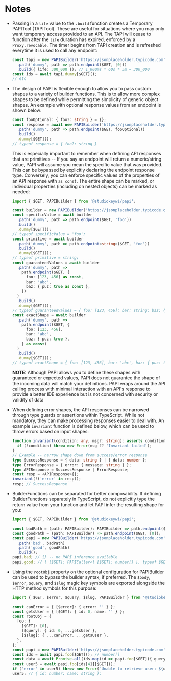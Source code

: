 # Notes

- Passing in a `life` value to the `.build` function creates a Temporary PAPITool (TAPITool). These are useful for situations where you may only want temporary access provided to an API. The TAPI will cease to function after the `life` duration has expired, enforced by a `Proxy.revocable`. The timer begins from TAPI creation and is refreshed everytime it is used to call any endpoint:

  ```typescript
  const tapi = new PAPIBuilder('https://jsonplaceholder.typicode.com')
    .path('dummy', path => path.endpoint($GET, [0]))
    .build({ life: 300_000 }); // 1_000ms * 60s * 5m = 300_000
  const ids = await tapi.dummy[$GET]();
  // etc
  ```

- The design of PAPI is flexible enough to allow you to pass custom shapes to a variety of builder functions. This is to allow more complex shapes to be defined while permitting the simplicity of generic object shapes. An example with optional response values from an endpoint is shown below:

  ```typescript
  const fooOptional: { foo?: string } = {};
  const response = await new PAPIBuilder('https://jsonplaceholder.typicode.com')
    .path('dummy', path => path.endpoint($GET, fooOptional))
    .build()
    .dummy[$GET]();
  // typeof response = { foo?: string }
  ```

  This is especially important to remember when defining API responses that are primitives -- If you say an endpoint will return a numeric/string value, PAPI will assume you mean the specific value that was provided. This can be bypassed by explicitly declaring the endpoint response type. Conversely, you can enforce specific values of the properties of an API response with `as const`. The entire shape can be marked, or individual properties (including on nested objects) can be marked as needed:

  ```typescript
  import { $GET, PAPIBuilder } from '@studiokeywi/papi';

  const builder = new PAPIBuilder('https://jsonplaceholder.typicode.com');
  const specificValue = await builder
    .path('dummy', path => path.endpoint($GET, 'foo'))
    .build()
    .dummy[$GET]();
  // typeof specificValue = 'foo';
  const primitive = await builder
    .path('dummy', path => path.endpoint<string>($GET, 'foo'))
    .build()
    .dummy[$GET]();
  // typeof primitive = string;
  const guaranteedValues = await builder
    .path('dummy', path =>
      path.endpoint($GET, {
        foo: [123, 456] as const,
        bar: 'abc',
        baz: { puz: true as const },
      })
    )
    .build()
    .dummy[$GET]();
  // typeof guaranteedValues = { foo: [123, 456]; bar: string; baz: { puz: true } }
  const exactShape = await builder
    .path('dummy', path =>
      path.endpoint($GET, {
        foo: [123, 456],
        bar: 'abc',
        baz: { puz: true },
      } as const)
    )
    .build()
    .dummy[$GET]();
  // typeof exactShape = { foo: [123, 456], bar: 'abc', baz: { puz: true } }
  ```

  **NOTE:** Although PAPI allows you to define these shapes with guaranteed or expected values, PAPI does not guarantee the shape of the incoming data will match your definitions. PAPI wraps around the API calling process with minimal interaction with an API's response to provide a better IDE experience but is not concerned with security or validity of data

- When defining error shapes, the API responses can be narrowed through type guards or assertions within TypeScript. While not mandatory, they can make processing responses easier to deal with. An example `invariant` function is defined below, which can be used to throw errors based on input shapes:

  ```typescript
  function invariant(condition: any, msg?: string): asserts condition {
    if (!condition) throw new Error(msg ?? 'Invariant failed');
  }
  // Example -- narrow shape down from success/error response
  type SuccessResponse = { data: string } | { data: number };
  type ErrorResponse = { error: { message: string } };
  type APIResponse = SuccessResponse | ErrorResponse;
  const resp = <APIResponse>{};
  invariant(!('error' in resp));
  resp; // SuccessResponse
  ```

- BuilderFunctions can be separated for better composability. If defining BuilderFunctions separately in TypeScript, do not explicitly type the return value from your function and let PAPI infer the resulting shape for you:

  ```typescript
  import { $GET, PAPIBuilder } from '@studiokeywi/papi';

  const badPath = (path: PAPIBuilder): PAPIBuilder => path.endpoint($GET, [0]);
  const goodPath = (path: PAPIBuilder) => path.endpoint($GET, [0]);
  const papi = new PAPIBuilder('https://jsonplaceholder.typicode.com')
    .path('bad', badPath)
    .path('good', goodPath)
    .build();
  papi.bad; // {} -- no PAPI inference available
  papi.good; // { [$GET]: PAPICaller<{ [$GET]: number[] }, typeof $GET>}
  ```

- Using the `rootObj` property on the optional configuration for PAPIBuilder can be used to bypass the builder syntax, if preferred. The `$body`, `$error`, `$query`, and `$slug` magic key symbols are exported alongside the HTTP method symbols for this purpose:

  ```typescript
  import { $GET, $error, $query, $slug, PAPIBuilder } from '@studiokeywi/papi';

  const canError = { [$error]: { error: '' } };
  const getsUser = { [$GET]: { id: 0, name: '' } };
  const rootObj = {
    foo: {
      [$GET]: [0],
      [$query]: { id: 0, ...getsUser },
      [$slug]: { ...canError, ...getsUser },
    },
  };
  const papi = new PAPIBuilder('https://jsonplaceholder.typicode.com', { rootObj }).build();
  const ids = await papi.foo[$GET](); // number[]
  const data = await Promise.all(ids.map(id => papi.foo[$GET]({ query: { id } }))); // { id: number; name: string }[]
  const user5 = await papi.foo[ids[4]][$GET]();
  if ('error' in user5) throw new Error(`Unable to retrieve user: ${user5.error}`);
  user5; // { id: number; name: string };
  ```
